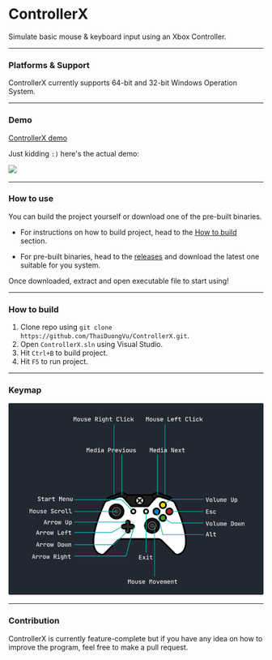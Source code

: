 # ControllerX

Simulate basic mouse & keyboard input using an Xbox Controller.

---

### Platforms & Support

ControllerX currently supports 64-bit and 32-bit Windows Operation System.

---

### Demo

[ControllerX demo](https://www.youtube.com/watch?v=dQw4w9WgXcQ)

Just kidding `:)` here's the actual demo:

<img src="./images/demo.gif" width=640></img>

---

### How to use

You can build the project yourself or download one of the pre-built binaries.

- For instructions on how to build project, head to the [How to build](#how-to-build) section.

- For pre-built binaries, head to the [releases](https://github.com/ThaiDuongVu/ControllerX/releases) and download the latest one suitable for you system.

Once downloaded, extract and open executable file to start using!

---

### How to build

1. Clone repo using `git clone https://github.com/ThaiDuongVu/ControllerX.git`.
2. Open `ControllerX.sln` using Visual Studio.
3. Hit `Ctrl+B` to build project.
4. Hit `F5` to run project.

---

### Keymap

<img src="./images/keymap.png" width=640></img>

---

### Contribution

ControllerX is currently feature-complete but if you have any idea on how to improve the program, feel free to make a pull request.
